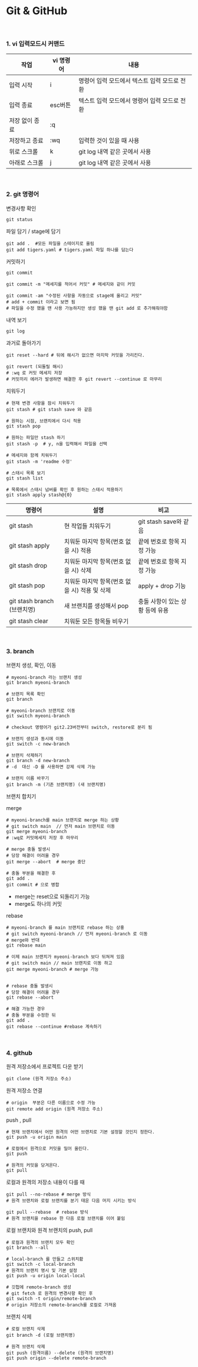 # Git & GitHub

<br/>

### 1. vi 입력모드시 커맨드

| 작업 | vi 명령어 | 내용 |
|-----|------|----|
| 입력 시작 | i | 명령어 입력 모드에서 텍스트 입력 모드로 전환 |
| 입력 종료 | esc버튼 | 텍스트 입력 모드에서 명령어 입력 모드로 전환 |
| 저장 없이 종료 | :q | |
| 저장하고 종료 | :wq | 입력한 것이 있을 때 사용 |
| 위로 스크롤 | k | git log 내역 같은 곳에서 사용 |
| 아래로 스크롤 | j | git log 내역 같은 곳에서 사용 | 

<br/>

### 2. git 명령어


변경사항 확인
```shell
git status
```

파일 담기 / stage에 담기
```shell
git add .  #모든 파일을 스테이지로 올림
git add tigers.yaml # tigers.yaml 파일 하나를 담는다  
```

커밋하기
```shell
git commit

git commit -m "메세지를 적어서 커밋" # 메세지와 같이 커밋

git commit -am "수정된 사항을 자동으로 stage에 올리고 커밋"
# add + commit 이라고 보면 됨
# 파일을 수정 했을 땐 사용 가능하지만 생성 했을 땐 git add 로 추가해줘야함
```

내역 보기
```shell
git log
```

과거로 돌아가기
```shell
git reset --hard # 뒤에 해시가 없으면 마지막 커밋을 가리킨다.

git revert (되돌릴 해시)
# :wq 로 커밋 메세지 저장
# 커밋끼리 에러가 발생하면 해결한 후 git revert --continue 로 마무리
```

치워두기
```shell
# 현재 변경 사항을 잠시 치워두기
git stash # git stash save 와 같음

# 원하는 시점, 브랜치에서 다시 적용
git stash pop

# 원하는 파일만 stash 하기 
git stash -p  # y, n을 입력해서 파일을 선택

# 메세지와 함께 치워두기
git stash -m 'readme 수정'

# 스태시 목록 보기
git stash list

# 목록에서 스태시 넘버를 확인 후 원하는 스태시 적용하기
git stash apply stash@{0}
```

| 명령어 | 설명 | 비고 |
|----|----|----|
| git stash | 현 작업들 치워두기 | git stash save와 같음 |
| git stash apply | 치워둔 마지막 항목(번호 없을 시) 적용 | 끝에 번호로 항목 지정 가능 |
| git stash drop | 치워둔 마지막 항목(번호 없을 시) 삭제 | 끝에 번호로 항목 지정 가능 |
| git stash pop | 치워둔 마지막 항목(번호 없을 시) 적용 및 삭제 | apply + drop 기능 |
| git stash branch (브랜치명) | 새 브랜치를 생성해서 pop | 충돌 사항이 있는 상황 등에 유용 |
| git stash clear | 치워둔 모든 항목들 비우기 | |

<br/>

### 3. branch

브랜치 생성, 확인, 이동
```shell
# myeoni-branch 라는 브랜치 생성
git branch myeoni-branch

# 브랜치 목록 확인
git branch

# myeoni-branch 브랜치로 이동
git switch myeoni-branch

# checkout 명령어가 git2.23버전부터 switch, restore로 분리 됨
```

```shell
# 브랜치 생성과 동시에 이동
git switch -c new-branch

# 브랜치 삭제하기
git branch -d new-branch
# -d  대신 -D 를 사용하면 강제 삭제 가능

# 브랜치 이름 바꾸기
git branch -m (기존 브랜치명) (새 브랜치명)
```
브랜치 합치기

merge
```shell
# myeoni-branch를 main 브랜치로 merge 하는 상황
# git switch main  // 먼저 main 브랜치로 이동
git merge myeoni-branch 
# :wq로 커밋메세지 저장 후 마무리

# merge 충돌 발생시
# 당장 해결이 어려울 경우
git merge --abort  # merge 중단

# 충돌 부분을 해결한 후
git add .
git commit # 으로 병합
```
* merge는 reset으로 되돌리기 가능 
* merge도 하나의 커밋

rebase
```shell
# myeoni-branch 를 main 브랜치로 rebase 하는 상홍
# git switch myeoni-branch // 먼저 myeoni-branch 로 이동
# merge와 반대
git rebase main

# 이제 main 브랜치가 myeoni-branch 보다 뒤쳐져 있음
# git switch main // main 브랜치로 이동 하고
git merge myeoni-branch # merge 가능


# rebase 충돌 발생시
# 당장 해결이 어려울 경우
git rebase --abort

# 해결 가능한 경우
# 충돌 부분을 수정한 뒤
git add .
git rebase --continue #rebase 계속하기
```
<br/>

### 4. github

원격 저장소에서 프로젝트 다운 받기
```shell
git clone (원격 저장소 주소) 
```

원격 저장소 연결
```shell
# origin  부분은 다른 이름으로 수정 가능
git remote add origin (원격 저장소 주소)
```

push , pull
```shell
# 현재 브랜치에서 어떤 원격의 어떤 브랜치로 기본 설정할 것인지 정한다.
git push -u origin main

# 로컬에서 원격으로 커밋을 밀어 올린다.
git push

# 원격의 커밋을 당겨온다.
git pull
```

로컬과 원격의 저장소 내용이 다를 때
```shell
git pull --no-rebase # merge 방식
# 원격 브랜치와 로컬 브랜치를 분기 태운 다음 머지 시키는 방식

git pull --rebase  # rebase 방식
# 원격 브랜치을 rebase 한 다음 로컬 브랜치를 이어 붙임  
```

로컬 브랜치와 원격 브랜치의 push, pull
```shell
# 로컬과 원격의 브랜치 모두 확인
git branch --all

# local-branch 를 만들고 스위치홤
git switch -c local-branch
# 원격의 브랜치 명시 및 기본 설정
git push -u origin local-local

# 깃헙에 remote-branch 생성
# git fetch 로 원격의 변경사항 확인 후
git switch -t origin/remote-branch  
# origin 저장소의 remote-branch를 로컬로 가져옴
```

브랜치 삭제
```shell
# 로컬 브랜치 삭제
git branch -d (로컬 브랜치명)

# 원격 브랜치 삭제
git push (원격이름) --delete (원격의 브랜치명)
git push origin --delete remote-branch
```
